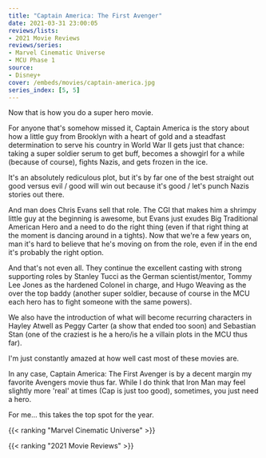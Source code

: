 ```yaml
---
title: "Captain America: The First Avenger"
date: 2021-03-31 23:00:05
reviews/lists:
- 2021 Movie Reviews
reviews/series:
- Marvel Cinematic Universe
- MCU Phase 1
source:
- Disney+
cover: /embeds/movies/captain-america.jpg
series_index: [5, 5]
---
```


Now that is how you do a super hero movie. 

For anyone that's somehow missed it, Captain America is the story about how a little guy from Brooklyn with a heart of gold and a steadfast determination to serve his country in World War II gets just that chance: taking a super soldier serum to get buff, becomes a showgirl for a while (because of course), fights Nazis, and gets frozen in the ice. 

It's an absolutely rediculous plot, but it's by far one of the best straight out good versus evil / good will win out because it's good / let's punch Nazis stories out there. 

And man does Chris Evans sell that role. The CGI that makes him a shrimpy little guy at the beginning is awesome, but Evans just exudes Big Traditional American Hero and a need to do the right thing (even if that right thing at the moment is dancing around in a tights). Now that we're a few years on, man it's hard to believe that he's moving on from the role, even if in the end it's probably the right option. 

And that's not even all. They continue the excellent casting with strong supporting roles by Stanley Tucci as the German scientist/mentor, Tommy Lee Jones as the hardened Colonel in charge, and Hugo Weaving as the over the top baddy (another super soldier, because of course in the MCU each hero has to fight someone with the same powers). 

We also have the introduction of what will become recurring characters in Hayley Atwell as Peggy Carter (a show that ended too soon) and Sebastian Stan (one of the craziest is he a hero/is he a villain plots in the MCU thus far). 

I'm just constantly amazed at how well cast most of these movies are.

In any case, Captain America: The First Avenger is by a decent margin my favorite Avengers movie thus far. While I do think that Iron Man may feel slightly more 'real' at times (Cap is just too good), sometimes, you just need a hero. 

For me... this takes the top spot for the year. 

{{< ranking "Marvel Cinematic Universe" >}}

{{< ranking "2021 Movie Reviews" >}}
